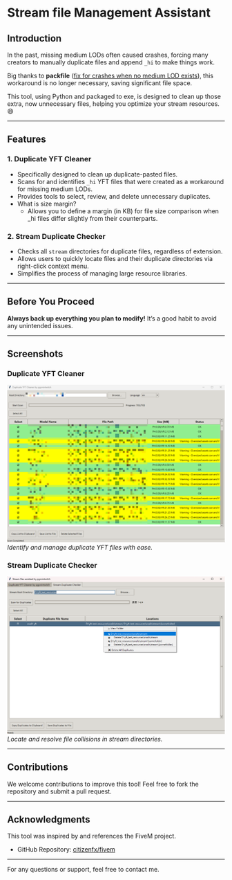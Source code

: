 # Stream file Management Assistant

## Introduction

In the past, missing medium LODs often caused crashes, forcing many creators to manually duplicate files and append `_hi` to make things work. 

Big thanks to **packfile** ([fix for crashes when no medium LOD exists](https://github.com/citizenfx/fivem/pull/2965)), this workaround is no longer necessary, saving significant file space.

This tool, using Python and packaged to exe, is designed to clean up those extra, now unnecessary files, helping you optimize your stream resources. :smile:

---

## Features

### 1. Duplicate YFT Cleaner
- Specifically designed to clean up duplicate-pasted files.
- Scans for and identifies `_hi` YFT files that were created as a workaround for missing medium LODs.
- Provides tools to select, review, and delete unnecessary duplicates.
- What is size margin?
  - Allows you to define a margin (in KB) for file size comparison when _hi files differ slightly from their counterparts.

### 2. Stream Duplicate Checker
- Checks all `stream` directories for duplicate files, regardless of extension.
- Allows users to quickly locate files and their duplicate directories via right-click context menu.
- Simplifies the process of managing large resource libraries.
  
---

## Before You Proceed

**Always back up everything you plan to modify!** It’s a good habit to avoid any unintended issues.

---

## Screenshots

### Duplicate YFT Cleaner
![Duplicate YFT Cleaner Screenshot](pic_01.png)
*Identify and manage duplicate YFT files with ease.*

### Stream Duplicate Checker
![Stream Duplicate Checker Screenshot](pic_02.png)
*Locate and resolve file collisions in stream directories.*

---

## Contributions
We welcome contributions to improve this tool! Feel free to fork the repository and submit a pull request.

---

## Acknowledgments
This tool was inspired by and references the FiveM project.
- GitHub Repository: [citizenfx/fivem](https://github.com/citizenfx/fivem/blob/master/code/components/citizen-server-impl/src/ResourceStreamComponent.cpp)

---

For any questions or support, feel free to contact me. 
